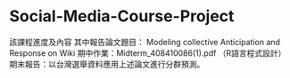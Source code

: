 # Social-Media-Course-Project


該課程進度及內容
其中報告論文題目：
Modeling collective Anticipation and Response on Wiki
期中作業：Midterm_408410086(1).pdf （R語言程式設計）
期末報告：以台灣選舉資料應用上述論文進行分群預測。
